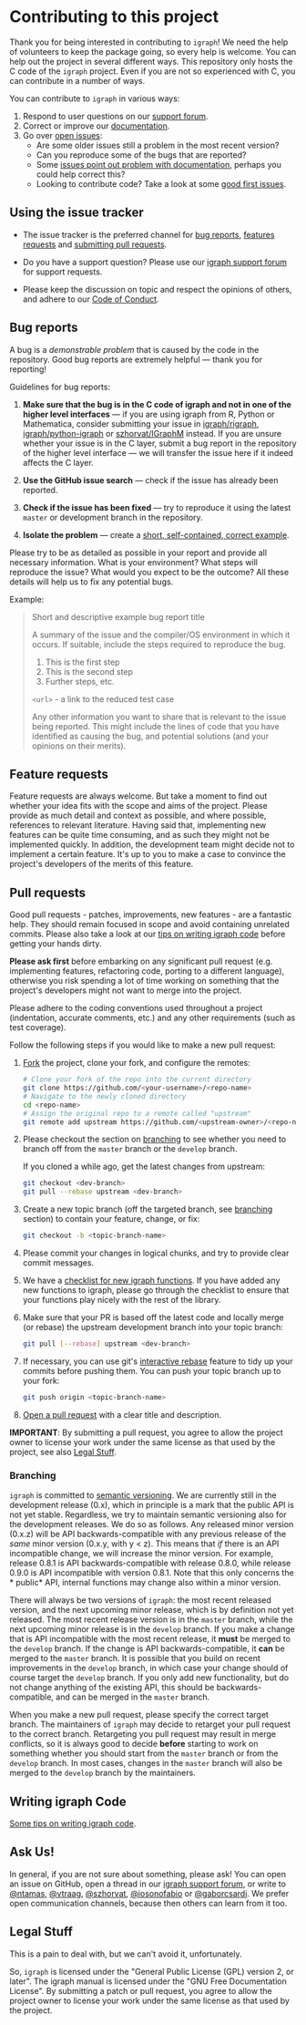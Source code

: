 # Contributing to this project

Thank you for being interested in contributing to `igraph`! We need the help of
volunteers to keep the package going, so every help is welcome. You can help out
the project in several different ways. This repository only hosts the C code of
the `igraph` project. Even if you are not so experienced with C, you can
contribute in a number of ways.

You can contribute to `igraph` in various ways:

1. Respond to user questions on
   our [support forum](https://igraph.discourse.group/).
2. Correct or improve our [documentation](https://igraph.org/c/html/latest/).
3. Go over [open issues](https://github.com/igraph/igraph/issues):
   - Are some older issues still a problem in the most recent version?
   - Can you reproduce some of the bugs that are reported?
   - Some [issues point out problem with documentation](https://github.com/igraph/igraph/labels/documentation), perhaps you could help correct this?
   - Looking to contribute code? Take a look at
     some [good first issues](https://github.com/igraph/igraph/labels/good%20first%20issue).

## Using the issue tracker

- The issue tracker is the preferred channel for [bug reports](#bugs),
[features requests](#features) and [submitting pull
requests](#pull-requests).

- Do you have a support question? Please use
  our [igraph support forum](https://igraph.discourse.group) for support
  requests.

- Please keep the discussion on topic and respect the opinions of others, and
  adhere to our [Code of Conduct](https://igraph.org/code-of-conduct.html).

<a name="bugs"></a>
## Bug reports

A bug is a _demonstrable problem_ that is caused by the code in the repository.
Good bug reports are extremely helpful &mdash; thank you for reporting!

Guidelines for bug reports:

1. **Make sure that the bug is in the C code of igraph and not in one of the
   higher level interfaces** &mdash; if you are using igraph from R, Python
   or Mathematica, consider submitting your issue in
   [igraph/rigraph](https://github.com/igraph/rigraph/issues/new),
   [igraph/python-igraph](https://github.com/igraph/python-igraph/issues/new)
   or [szhorvat/IGraphM](https://github.com/szhorvat/IGraphM/issues/new)
   instead. If you are unsure whether your issue is in the C layer, submit
   a bug report in the repository of the higher level interface &mdash;
   we will transfer the issue here if it indeed affects the C layer.

2. **Use the GitHub issue search** &mdash; check if the issue has already been
   reported.

3. **Check if the issue has been fixed** &mdash; try to reproduce it using the
   latest `master` or development branch in the repository.

4. **Isolate the problem** &mdash; create a [short, self-contained, correct
   example](http://sscce.org/).

Please try to be as detailed as possible in your report and provide all
necessary information. What is your environment? What steps will reproduce the
issue? What would you expect to be the outcome? All these details will help us
to fix any potential bugs.

Example:

> Short and descriptive example bug report title
>
> A summary of the issue and the compiler/OS environment in which it occurs. If
> suitable, include the steps required to reproduce the bug.
>
> 1. This is the first step
> 2. This is the second step
> 3. Further steps, etc.
>
> `<url>` - a link to the reduced test case
>
> Any other information you want to share that is relevant to the issue being
> reported. This might include the lines of code that you have identified as
> causing the bug, and potential solutions (and your opinions on their
> merits).


<a name="features"></a>
## Feature requests

Feature requests are always welcome. But take a moment to find out whether your
idea fits with the scope and aims of the project. Please provide as much detail
and context as possible, and where possible, references to relevant literature.
Having said that, implementing new features can be quite time consuming, and as
such they might not be implemented quickly. In addition, the development team
might decide not to implement a certain feature. It's up to you to make a case
to convince the project's developers of the merits of this feature.

<a name="pull-requests"></a>
## Pull requests

Good pull requests - patches, improvements, new features - are a fantastic help.
They should remain focused in scope and avoid containing unrelated commits.
Please also take a look at our [tips on writing igraph code](#tips) before
getting your hands dirty.

**Please ask first** before embarking on any significant pull request (e.g.
implementing features, refactoring code, porting to a different language),
otherwise you risk spending a lot of time working on something that the
project's developers might not want to merge into the project.

Please adhere to the coding conventions used throughout a project (indentation,
accurate comments, etc.) and any other requirements (such as test coverage).

Follow the following steps if you would like to make a new pull request:

1. [Fork](http://help.github.com/fork-a-repo/) the project, clone your fork,
   and configure the remotes:

   ```bash
   # Clone your fork of the repo into the current directory
   git clone https://github.com/<your-username>/<repo-name>
   # Navigate to the newly cloned directory
   cd <repo-name>
   # Assign the original repo to a remote called "upstream"
   git remote add upstream https://github.com/<upstream-owner>/<repo-name>
   ```

2. Please checkout the section on [branching](#branching) to see whether you
   need to branch off from the `master` branch or the `develop` branch.

   If you cloned a while ago, get the latest changes from upstream:

   ```bash
   git checkout <dev-branch>
   git pull --rebase upstream <dev-branch>
   ```

3. Create a new topic branch (off the targeted branch, see
   [branching](#branching) section) to contain your feature, change, or fix:

   ```bash
   git checkout -b <topic-branch-name>
   ```

4. Please commit your changes in logical chunks, and try to provide clear commit
   messages.

5. We have a [checklist for new igraph functions](https://github.com/igraph/igraph/wiki/Checklist-for-new-(and-old)-functions).
   If you have added any new functions to igraph, please go through the
   checklist to ensure that your functions play nicely with the rest of the
   library.

6. Make sure that your PR is based off the latest code and locally merge (or
   rebase) the upstream development branch into your topic branch:

   ```bash
   git pull [--rebase] upstream <dev-branch>
   ```

7. If necessary, you can use git's
   [interactive rebase](https://help.github.com/articles/interactive-rebase)
   feature to tidy up your commits before pushing them.
   You can push your topic branch up to your fork:

   ```bash
   git push origin <topic-branch-name>
   ```

8. [Open a pull request](https://help.github.com/articles/using-pull-requests/)
    with a clear title and description.

**IMPORTANT**: By submitting a pull request, you agree to allow the project
owner to license your work under the same license as that used by the project,
see also [Legal Stuff](#legal).

<a name="branching"></a>
### Branching

`igraph` is committed to [semantic versioning](https://semver.org/). We are
currently still in the development release (0.x), which in principle is a mark
that the public API is not yet stable. Regardless, we try to maintain semantic
versioning also for the development releases. We do so as follows. Any released
minor version (0.x.z) will be API backwards-compatible with any previous release
of the *same* minor version (0.x.y, with y < z). This means that *if* there is
an API incompatible change, we will increase the minor version. For example,
release 0.8.1 is API backwards-compatible with release 0.8.0, while release
0.9.0 is API incompatible with version 0.8.1. Note that this only concerns the *
public* API, internal functions may change also within a minor version.

There will always be two versions of `igraph`: the most recent released version,
and the next upcoming minor release, which is by definition not yet released.
The most recent release version is in the `master` branch, while the next
upcoming minor release is in the `develop` branch. If you make a change that is
API incompatible with the most recent release, it **must** be merged to
the `develop` branch. If the change is API backwards-compatible, it **can** be
merged to the `master` branch. It is possible that you build on recent
improvements in the `develop` branch, in which case your change should of course
target the `develop` branch. If you only add new functionality, but do not
change anything of the existing API, this should be backwards-compatible, and
can be merged in the `master` branch.

When you make a new pull request, please specify the correct target branch. The
maintainers of `igraph` may decide to retarget your pull request to the correct
branch. Retargeting you pull request may result in merge conflicts, so it is
always good to decide **before** starting to work on something whether you
should start from the `master` branch or from the `develop` branch. In most
cases, changes in the `master` branch will also be merged to the `develop`
branch by the maintainers.

<a name="tips"></a>
## Writing igraph Code

[Some tips on writing igraph code](https://github.com/igraph/igraph/wiki/Tips-on-writing-igraph-code).

## Ask Us!

In general, if you are not sure about something, please ask! You can
open an issue on GitHub, open a thread in our
[igraph support forum](https://igraph.discourse.group), or write to
[@ntamas](https://github.com/ntamas), [@vtraag](https://github.com/vtraag),
[@szhorvat](https://github.com/szhorvat), [@iosonofabio](https://github.com/iosonofabio) or
[@gaborcsardi](https://github.com/gaborcsardi).
We prefer open communication channels, because then others can learn from it
too.

<a name="legal"></a>
## Legal Stuff

This is a pain to deal with, but we can't avoid it, unfortunately.

So, `igraph` is licensed under the "General Public License (GPL) version 2, or
later". The igraph manual is licensed under the "GNU Free Documentation
License". By submitting a patch or pull request, you agree to allow the project
owner to license your work under the same license as that used by the project.